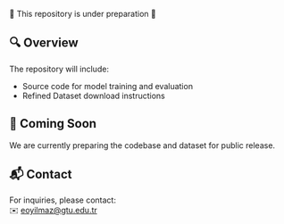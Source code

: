 🚧 This repository is under preparation 🚧



## 🔍 Overview

The repository will include:
- Source code for model training and evaluation
- Refined Dataset download instructions


## 📅 Coming Soon

We are currently preparing the codebase and dataset for public release.  



## 📬 Contact

For inquiries, please contact:  
✉️ eoyilmaz@gtu.edu.tr
